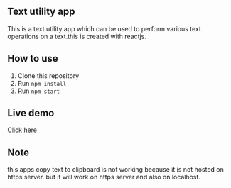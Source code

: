 ## Text utility app
This is a text utility app which can be used to perform various text operations on a text.this is created with reactjs.

## How to use
1. Clone this repository
2. Run `npm install`
3. Run `npm start`
   
## Live demo
[Click here](http://textutilities.s3-website-us-east-1.amazonaws.com/)

## Note
this apps copy text to clipboard is not working because it is not hosted on https server. but it will work on https server and also on localhost.